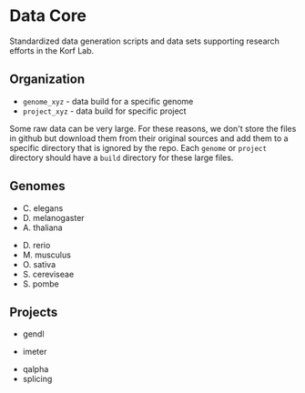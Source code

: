 Data Core
=========

Standardized data generation scripts and data sets supporting research efforts
in the Korf Lab.

## Organization ##

+ `genome_xyz` - data build for a specific genome
+ `project_xyz` - data build for specific project

Some raw data can be very large. For these reasons, we don't store the files in
github but download them from their original sources and add them to a specific
directory that is ignored by the repo. Each `genome` or `project` directory
should have a `build` directory for these large files.

## Genomes ##

+ C. elegans
+ D. melanogaster
+ A. thaliana
- D. rerio
- M. musculus
- O. sativa
- S. cereviseae
- S. pombe

## Projects ##

- gendl
+ imeter
- qalpha
- splicing
